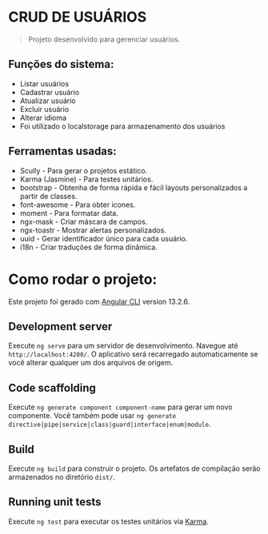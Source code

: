# CRUD DE USUÁRIOS
> Projeto desenvolvido para gerenciar usuários.

## Funções do sistema:
- Listar usuários
- Cadastrar usuário
- Atualizar usuário
- Excluir usuário
- Alterar idioma
- Foi utilizado o localstorage para armazenamento dos usuários

## Ferramentas usadas:
- Scully - Para gerar o projetos estático.
- Karma (Jasmine) - Para testes unitários.
- bootstrap - Obtenha de forma rápida e fácil layouts personalizados a partir de classes.
- font-awesome - Para obter icones.
- moment - Para formatar data.
- ngx-mask - Criar máscara de campos.
- ngx-toastr - Mostrar alertas personalizados.
- uuid - Gerar identificador único para cada usuário.
- i18n - Criar traduções de forma dinâmica.


# Como rodar o projeto:

Este projeto foi gerado com [Angular CLI](https://github.com/angular/angular-cli) version 13.2.6.

## Development server

Execute `ng serve` para um servidor de desenvolvimento. Navegue até `http://localhost:4200/`. O aplicativo será recarregado automaticamente se você alterar qualquer um dos arquivos de origem.

## Code scaffolding

Execute `ng generate component component-name` para gerar um novo componente. Você também pode usar `ng generate directive|pipe|service|class|guard|interface|enum|module`.

## Build

Execute `ng build` para construir o projeto. Os artefatos de compilação serão armazenados no diretório `dist/`.

## Running unit tests

Execute `ng test` para executar os testes unitários via [Karma](https://karma-runner.github.io).